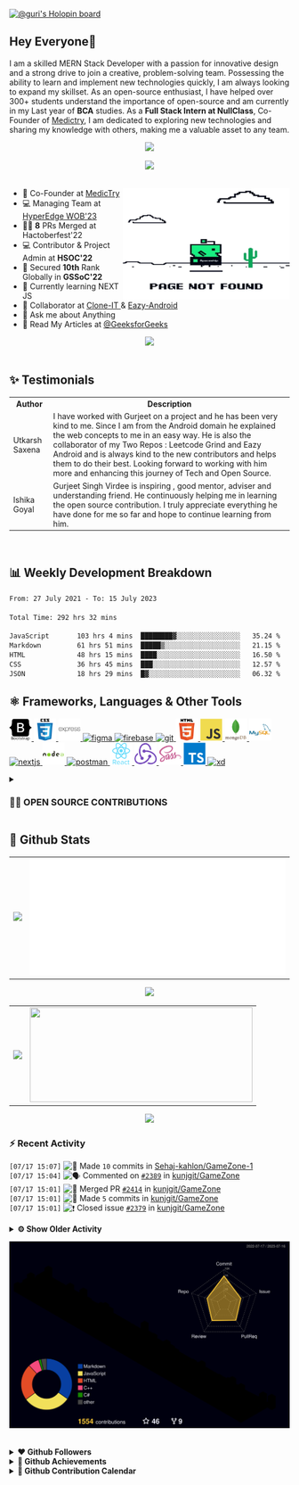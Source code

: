 [![@guri's Holopin board](https://holopin.io/api/user/board?user=guri)](https://holopin.io/@guri)

<!----------------------------------------------------------------ABOUT ME ----------------------------------------------------->

## Hey Everyone👋

I am a skilled MERN Stack Developer with a passion for innovative design and a strong drive to join a creative, problem-solving team. Possessing the ability to learn and implement new technologies quickly, I am always looking to expand my skillset. As an open-source enthusiast, I have helped over 300+ students understand the importance of open-source and am currently in my Last year of **BCA** studies. 
As a **Full Stack Intern at NullClass**, Co-Founder of [Medictry](https://www.linkedin.com/company/89489745), I am dedicated to exploring new technologies and sharing my knowledge with others, making me a valuable asset to any team.

<p align="center">
    <a href = "mailto: gurjeetsinghvirdee@gmail.com" target="_blank"><img src="https://img.shields.io/badge/gurjeetsinghvirdee@gmail.com-D74E43?style=for-the-badge&logo=gmail&logoColor=white"></a>
 </p>
 
<div align="center">
    <img src="https://api.visitorbadge.io/api/visitors?path=https%3A%2F%2Fgithub.com%2Fgurjeetsinghvirdee%2Fgurjeetsinghvirdee&label=VISITORS&labelColor=%23d9e3f0&countColor=%232ccce4"  width="150" />
</div>

<img src="https://www.animatedimages.org/data/media/562/animated-line-image-0111.gif" width="1000" height="2" />

<div>

<img align="right" height="200" width="300" src="https://raw.githubusercontent.com/gurjeetsinghvirdee/gurjeetsinghvirdee/main/giphy.webp" />
       <ul align="left">
            <li> 🏢 Co-Founder at <a href="https://www.linkedin.com/company/medictry/">MedicTry</a>
            <li> 💻 Managing Team at <a href="https://hyperedge.so/"> HyperEdge WOB'23 </a></li>
            <li> 🧑‍💻 <strong>8</strong> PRs Merged at Hactoberfest'22 </li>
            <li> 💻 Contributor & Project Admin at <strong>HSOC'22</strong> </li>
            <li> 🎉 Secured <strong>10th</strong> Rank Globally in <strong>GSSoC'22</strong> </li>
            <li> 🏫 Currently learning NEXT JS </li>
            <li> 🤝 Collaborator at <a href="https://github.com/Rayman-Sodhi/Clone-IT"> Clone-IT </a> & <a href="https://github.com/utkarsh006/Eazy-Android"> Eazy-Android </a>
            </li>
            <li> 💬 Ask me about Anything </li>
            <li> 📕 Read My Articles at 
                <a href="https://auth.geeksforgeeks.org/user/gurjeetsinghvirdee/articles" target="_blank">@GeeksforGeeks</a>
            </li>
       </ul>  
</div>

<!--------------------------- Lanyard Profile--------------------------------->

<div align="center">        
    <a href="https://discord.com/users/916597112882495510"><img src="https://lanyard.cnrad.dev/api/916597112882495510" /></a>
</div>

<img src="https://www.animatedimages.org/data/media/562/animated-line-image-0111.gif" width="1000" height="2" />        
<!------------------------------------------TESTIMONIALS----------------------------------------------->
        
## ✨ Testimonials
        
<table>
  <tr>
    <th>Author</th>
    <th>Description</th>
  </tr>
  <tr>
    <td>Utkarsh Saxena</td>
    <td>I have worked with Gurjeet on a project and he has been very kind to me. Since I am from the Android domain he explained the web concepts to me in an easy way. He is also the collaborator of my Two Repos : Leetcode Grind and Eazy Android and is always kind to the new contributors and helps them to do their best. Looking forward to working with him more and enhancing this journey of Tech and Open Source.</td>
  </tr>
  <tr>
      <td>Ishika Goyal</td>
      <td>Gurjeet Singh Virdee is inspiring , good mentor, adviser and understanding friend. He continuously helping me in learning the open source contribution. I     truly appreciate everything he have done for me so far and hope to continue learning from him.</td>
  </tr>
</table>

<img src="https://www.animatedimages.org/data/media/562/animated-line-image-0111.gif" width="1000" height="2" />

<!-------------------------------------------------WAKA TIME---------------------------------------------------->

## 📊 Weekly Development Breakdown
  
<!--START_SECTION:waka-->

```txt
From: 27 July 2021 - To: 15 July 2023

Total Time: 292 hrs 32 mins

JavaScript       103 hrs 4 mins  ████████▓░░░░░░░░░░░░░░░░   35.24 %
Markdown         61 hrs 51 mins  █████▒░░░░░░░░░░░░░░░░░░░   21.15 %
HTML             48 hrs 15 mins  ████░░░░░░░░░░░░░░░░░░░░░   16.50 %
CSS              36 hrs 45 mins  ███░░░░░░░░░░░░░░░░░░░░░░   12.57 %
JSON             18 hrs 29 mins  █▓░░░░░░░░░░░░░░░░░░░░░░░   06.32 %
```

<!--END_SECTION:waka--> 

<!---------------------------------Frameworks, Languages & Other Tools ------------------------------------->        
        
## ⚛️ Frameworks, Languages & Other Tools        
 
<p align="left"> 
    <a href="https://getbootstrap.com" target="_blank" rel="noreferrer"> <img src="https://raw.githubusercontent.com/devicons/devicon/master/icons/bootstrap/bootstrap-plain-wordmark.svg" alt="bootstrap" width="40" height="40"/> 
    </a> 
    <a href="https://www.w3schools.com/css/" target="_blank" rel="noreferrer"> <img src="https://raw.githubusercontent.com/devicons/devicon/master/icons/css3/css3-original-wordmark.svg" alt="css3" width="40" height="40"/> 
    </a> 
    <a href="https://expressjs.com" target="_blank" rel="noreferrer"> <img src="https://raw.githubusercontent.com/devicons/devicon/master/icons/express/express-original-wordmark.svg" alt="express" width="40" height="40"/> 
    </a> 
    <a href="https://www.figma.com/" target="_blank" rel="noreferrer"> <img src="https://www.vectorlogo.zone/logos/figma/figma-icon.svg" alt="figma" width="40" height="40"/> 
    </a> <a href="https://firebase.google.com/" target="_blank" rel="noreferrer"> <img src="https://www.vectorlogo.zone/logos/firebase/firebase-icon.svg" alt="firebase" width="40" height="40"/> 
    </a> 
    <a href="https://git-scm.com/" target="_blank" rel="noreferrer"> <img src="https://www.vectorlogo.zone/logos/git-scm/git-scm-icon.svg" alt="git" width="40" height="40"/> 
    </a> 
    <a href="https://www.w3.org/html/" target="_blank" rel="noreferrer"> <img src="https://raw.githubusercontent.com/devicons/devicon/master/icons/html5/html5-original-wordmark.svg" alt="html5" width="40" height="40"/> 
    </a> 
    <a href="https://developer.mozilla.org/en-US/docs/Web/JavaScript" target="_blank" rel="noreferrer"> <img src="https://raw.githubusercontent.com/devicons/devicon/master/icons/javascript/javascript-original.svg" alt="javascript" width="40" height="40"/> 
    </a> 
    <a href="https://www.mongodb.com/" target="_blank" rel="noreferrer"> <img src="https://raw.githubusercontent.com/devicons/devicon/master/icons/mongodb/mongodb-original-wordmark.svg" alt="mongodb" width="40" height="40"/> 
    </a> 
    <a href="https://www.mysql.com/" target="_blank" rel="noreferrer"> <img src="https://raw.githubusercontent.com/devicons/devicon/master/icons/mysql/mysql-original-wordmark.svg" alt="mysql" width="40" height="40"/> 
    </a> 
    <a href="https://nextjs.org/" target="_blank" rel="noreferrer"> <img src="https://cdn.worldvectorlogo.com/logos/nextjs-2.svg" alt="nextjs" width="40" height="40"/> 
    </a> 
    <a href="https://nodejs.org" target="_blank" rel="noreferrer"> <img src="https://raw.githubusercontent.com/devicons/devicon/master/icons/nodejs/nodejs-original-wordmark.svg" alt="nodejs" width="40" height="40"/> 
    </a> 
    <a href="https://postman.com" target="_blank" rel="noreferrer"> <img src="https://www.vectorlogo.zone/logos/getpostman/getpostman-icon.svg" alt="postman" width="40" height="40"/> 
    </a> 
    <a href="https://reactjs.org/" target="_blank" rel="noreferrer"> <img src="https://raw.githubusercontent.com/devicons/devicon/master/icons/react/react-original-wordmark.svg" alt="react" width="40" height="40"/> 
    </a> 
    <a href="https://redux.js.org" target="_blank" rel="noreferrer"> <img src="https://raw.githubusercontent.com/devicons/devicon/master/icons/redux/redux-original.svg" alt="redux" width="40" height="40"/> 
    </a> 
    <a href="https://sass-lang.com" target="_blank" rel="noreferrer"> <img src="https://raw.githubusercontent.com/devicons/devicon/master/icons/sass/sass-original.svg" alt="sass" width="40" height="40"/> 
    </a> 
    <a href="https://www.typescriptlang.org/" target="_blank" rel="noreferrer"> <img src="https://raw.githubusercontent.com/devicons/devicon/master/icons/typescript/typescript-original.svg" alt="typescript" width="40" height="40"/> 
    </a> 
    <a href="https://www.adobe.com/products/xd.html" target="_blank" rel="noreferrer"> <img src="https://cdn.worldvectorlogo.com/logos/adobe-xd.svg" alt="xd" width="40" height="40"/> 
    </a> 
</p>

<!---------------------- OPEN SOURCE CONTRIBUTIONS ---------------------->
        
<details>
    <summary><h3> 👨‍💻 OPEN SOURCE CONTRIBUTIONS</h3></summary>  
    
|S.No.|Open Source Program |Duration| Contribution |Role|Rewards|
|---------|--------|-------|-------|----|-----|    
| 1. | GirlScript Summer Of Code 2022 | 1st Mar - 31st May 2022 | [Click Here](https://docs.google.com/document/d/15t_iThcyiNgIuAUmTJ9Utjy1ccxwTGZXy_0n8VYsHLE/edit?usp=sharing) | Contributor | [Link](https://drive.google.com/drive/folders/1gYYFepBLm09uATAZ9_Nh34opop_0nfCi?usp=sharing) |    
| 2. | GirlScript Summer Of Code 2022 | 1st Mar - 31st May 2022 | [Bundli-Frontend](https://github.com/Ayush7614/Bundli-Frontend) & [WebDev-ProjectKart](https://github.com/khushi-purwar/WebDev-ProjectKart) | Mentor | [Link](https://drive.google.com/drive/folders/1d0gDnPh8gR8qU61g-fWLEhahhshR8PXh?usp=sharing) |
| 3. | GirlScript Summer Of Code 2022 | 1st Mar - 31st July 2022 | Discord Moderator, Managing participants <br> activity through out the program. | Technical Team | T-Shirt [Link](https://drive.google.com/drive/folders/1B2jDXyXA-L-XXypvaNzrpXRTVY7GW-04?usp=sharing) |
| 4. | Hack Club RAIT | 1st July - 30st September 2022 | [Click Here](https://docs.google.com/document/d/1_ZutQmDbGkuFsbypF2oX_jbmFMf7OV-X4kr8xVs5J0w) | Contributor | [Link](https://drive.google.com/file/d/1Km6kXQU3NWr8OkWnaHB7-vLfEjhffplE/view?usp=sharing) |
| 5. | Hacktoberfest | 1st October - 31st October 2022 | [Click Here](https://docs.google.com/document/d/1mv27yGR7-SsIDOinqsYDnFutXHG49awhzvZYaEna3rM) | Contributor | T-Shirt & Stickers | 
| 6. | HyperEdge WOB'23 | 1st Feb - 1st May | Discord Moderator, Managing Leaderboard | Managing Team | - |
| 7. | GirlScript Summer Of Code 2023 | 6th May - 03 July | Jarvis - Decentralised Expense Tracker, GameZone | Mentor | - |
| 8. | GirlScript Summer Of Code 2023 | 29 May  - Present | Managing the activity of PA, Mentors & Contributors throughout the program | Discord Mod | - |
    
</details>

<!------------------------------------------------------------ GITHUB STATS ------------------------------------------------------------------------>
        
## 💫 Github Stats

<table>    
<tr>
  <td align="center">
    <img width="400" src="https://github-readme-streak-stats.herokuapp.com/?user=gurjeetsinghvirdee&theme=synthwave" />
  </td>
  <td align="center">
    <img src="https://github.com/gurjeetsinghvirdee/gurjeetsinghvirdee/blob/main/metrics.plugin.isocalendar.svg" />
  </td>
</tr>
</table>

<div align="center">
    <img width="600" src="https://github-profile-trophy.vercel.app/?username=gurjeetsinghvirdee&theme=dracula&column=5" /> 
</div>

<table>    
<tr>
  <td align="center">
    <img width="400" src="https://github-readme-stats.vercel.app/api?username=gurjeetsinghvirdee&show_icons=true&theme=synthwave&include_all_commits=true" />
  </td>
  <td align="center">
    <img height="170" width="400" src="https://github-readme-stats.vercel.app/api/top-langs/?username=gurjeetsinghvirdee&layout=compact&theme=synthwave&langs_count=15" /> 
  </td>
</tr>
</table>

<div align="center">
  <img src="https://github-readme-activity-graph.vercel.app/graph?username=gurjeetsinghvirdee&theme=synthwave-84&true&hide_border=true" />
</div>
        
### ⚡ Recent Activity     
        
<!--START_SECTION:activity-->  
`[07/17 15:07]` <img alt="📝" src="https://github.com/cheesits456/github-activity-readme/raw/master/icons/commit.png" align="top" height="18"> Made `10` commits in [Sehaj-kahlon/GameZone-1](https://github.com/Sehaj-kahlon/GameZone-1)  
`[07/17 15:04]` <img alt="🗣" src="https://github.com/cheesits456/github-activity-readme/raw/master/icons/comment.png" align="top" height="18"> Commented on [`#2389`](https://github.com//kunjgit/GameZone/issues/2389 'Quizz app') in [kunjgit/GameZone](https://github.com/kunjgit/GameZone)  
`[07/17 15:01]` <img alt="🎉" src="https://github.com/cheesits456/github-activity-readme/raw/master/icons/merge.png" align="top" height="18"> Merged PR [`#2414`](https://github.com//kunjgit/GameZone/pull/2414 'added chess_game') in [kunjgit/GameZone](https://github.com/kunjgit/GameZone)  
`[07/17 15:01]` <img alt="📝" src="https://github.com/cheesits456/github-activity-readme/raw/master/icons/commit.png" align="top" height="18"> Made `5` commits in [kunjgit/GameZone](https://github.com/kunjgit/GameZone)  
`[07/17 15:01]` <img alt="❗️" src="https://github.com/cheesits456/github-activity-readme/raw/master/icons/issue.png" align="top" height="18"> Closed issue [`#2379`](https://github.com//kunjgit/GameZone/issues/2379 '[New game]: Chess Game') in [kunjgit/GameZone](https://github.com/kunjgit/GameZone)  

<details><summary><b> ⚙️ Show Older Activity</b></summary>

`[07/17 14:55]` <img alt="🔍" src="https://github.com/cheesits456/github-activity-readme/raw/master/icons/review.png" align="top" height="18"> Reviewed [`#2389`](https://github.com//kunjgit/GameZone/pull/2389 'Quizz app') in [kunjgit/GameZone](https://github.com/kunjgit/GameZone)  
`[07/17 14:54]` <img alt="❗️" src="https://github.com/cheesits456/github-activity-readme/raw/master/icons/issue.png" align="top" height="18"> Closed issue [`#2447`](https://github.com//kunjgit/GameZone/issues/2447 '[Bug]: Game name and play and have fun is not visible') in [kunjgit/GameZone](https://github.com/kunjgit/GameZone)  
`[07/17 14:54]` <img alt="📝" src="https://github.com/cheesits456/github-activity-readme/raw/master/icons/commit.png" align="top" height="18"> Made `2` commits in [kunjgit/GameZone](https://github.com/kunjgit/GameZone)  
`[07/17 14:54]` <img alt="🎉" src="https://github.com/cheesits456/github-activity-readme/raw/master/icons/merge.png" align="top" height="18"> Merged PR [`#2476`](https://github.com//kunjgit/GameZone/pull/2476 'updated color of game names') in [kunjgit/GameZone](https://github.com/kunjgit/GameZone)  
`[07/17 14:54]` <img alt="📝" src="https://github.com/cheesits456/github-activity-readme/raw/master/icons/commit.png" align="top" height="18"> Made `2` commits in [kunjgit/GameZone](https://github.com/kunjgit/GameZone)  
`[07/17 14:49]` <img alt="🗣" src="https://github.com/cheesits456/github-activity-readme/raw/master/icons/comment.png" align="top" height="18"> Commented on [`#138`](https://github.com//girlscript/gssoc-website-new/issues/138 'Cross button is overlapping') in [girlscript/gssoc-website-new](https://github.com/girlscript/gssoc-website-new)  
`[07/17 14:47]` <img alt="🔍" src="https://github.com/cheesits456/github-activity-readme/raw/master/icons/review.png" align="top" height="18"> Reviewed [`#2414`](https://github.com//kunjgit/GameZone/pull/2414 'added chess_game') in [kunjgit/GameZone](https://github.com/kunjgit/GameZone)  
`[07/17 14:46]` <img alt="❗️" src="https://github.com/cheesits456/github-activity-readme/raw/master/icons/issue.png" align="top" height="18"> Closed issue [`#2412`](https://github.com//kunjgit/GameZone/issues/2412 '[Enhancement]: Adding Reset Button and Score Feature to 3D Box Game') in [kunjgit/GameZone](https://github.com/kunjgit/GameZone)  
`[07/17 14:46]` <img alt="📝" src="https://github.com/cheesits456/github-activity-readme/raw/master/icons/commit.png" align="top" height="18"> Made `8` commits in [kunjgit/GameZone](https://github.com/kunjgit/GameZone)  
`[07/17 14:46]` <img alt="🎉" src="https://github.com/cheesits456/github-activity-readme/raw/master/icons/merge.png" align="top" height="18"> Merged PR [`#2421`](https://github.com//kunjgit/GameZone/pull/2421 'Added Reset Button and Score Feature') in [kunjgit/GameZone](https://github.com/kunjgit/GameZone)  
`[07/17 14:45]` <img alt="🔍" src="https://github.com/cheesits456/github-activity-readme/raw/master/icons/review.png" align="top" height="18"> Reviewed [`#2421`](https://github.com//kunjgit/GameZone/pull/2421 'Added Reset Button and Score Feature') in [kunjgit/GameZone](https://github.com/kunjgit/GameZone)  
`[07/17 14:43]` <img alt="🔍" src="https://github.com/cheesits456/github-activity-readme/raw/master/icons/review.png" align="top" height="18"> Reviewed [`#2389`](https://github.com//kunjgit/GameZone/pull/2389 'Quizz app') in [kunjgit/GameZone](https://github.com/kunjgit/GameZone)  
`[07/17 14:41]` <img alt="🔍" src="https://github.com/cheesits456/github-activity-readme/raw/master/icons/review.png" align="top" height="18"> Reviewed [`#2476`](https://github.com//kunjgit/GameZone/pull/2476 'updated color of game names') in [kunjgit/GameZone](https://github.com/kunjgit/GameZone)  
`[07/17 14:09]` <img alt="🗣" src="https://github.com/cheesits456/github-activity-readme/raw/master/icons/comment.png" align="top" height="18"> Commented on [`#2476`](https://github.com//kunjgit/GameZone/issues/2476 'updated color of game names') in [kunjgit/GameZone](https://github.com/kunjgit/GameZone)  
`[07/17 11:34]` <img alt="❗️" src="https://github.com/cheesits456/github-activity-readme/raw/master/icons/issue.png" align="top" height="18"> Closed issue [`#2474`](https://github.com//kunjgit/GameZone/issues/2474 '[New game]: Math Sprint Game') in [kunjgit/GameZone](https://github.com/kunjgit/GameZone)  
`[07/17 11:34]` <img alt="📝" src="https://github.com/cheesits456/github-activity-readme/raw/master/icons/commit.png" align="top" height="18"> Made `9` commits in [kunjgit/GameZone](https://github.com/kunjgit/GameZone)  
`[07/17 11:34]` <img alt="🎉" src="https://github.com/cheesits456/github-activity-readme/raw/master/icons/merge.png" align="top" height="18"> Merged PR [`#2475`](https://github.com//kunjgit/GameZone/pull/2475 'Math Sprint Game') in [kunjgit/GameZone](https://github.com/kunjgit/GameZone)  
`[07/17 11:33]` <img alt="🔍" src="https://github.com/cheesits456/github-activity-readme/raw/master/icons/review.png" align="top" height="18"> Reviewed [`#2475`](https://github.com//kunjgit/GameZone/pull/2475 'Math Sprint Game') in [kunjgit/GameZone](https://github.com/kunjgit/GameZone)  
`[07/17 11:33]` <img alt="❌" src="https://github.com/cheesits456/github-activity-readme/raw/master/icons/pr-close.png" align="top" height="18"> Closed PR [`#2308`](https://github.com//kunjgit/GameZone/pull/2308 'ADDED CLASSIC GAME SNAKE') in [kunjgit/GameZone](https://github.com/kunjgit/GameZone)  
`[07/17 11:31]` <img alt="🔍" src="https://github.com/cheesits456/github-activity-readme/raw/master/icons/review.png" align="top" height="18"> Reviewed [`#2475`](https://github.com//kunjgit/GameZone/pull/2475 'Math Sprint Game') in [kunjgit/GameZone](https://github.com/kunjgit/GameZone)  
`[07/17 11:31]` <img alt="❗️" src="https://github.com/cheesits456/github-activity-readme/raw/master/icons/issue.png" align="top" height="18"> Closed issue [`#2415`](https://github.com//kunjgit/GameZone/issues/2415 '[New game]: Etch-a-Sketch Game') in [kunjgit/GameZone](https://github.com/kunjgit/GameZone)  
`[07/17 11:31]` <img alt="📝" src="https://github.com/cheesits456/github-activity-readme/raw/master/icons/commit.png" align="top" height="18"> Made `3` commits in [kunjgit/GameZone](https://github.com/kunjgit/GameZone)  
`[07/17 11:31]` <img alt="🎉" src="https://github.com/cheesits456/github-activity-readme/raw/master/icons/merge.png" align="top" height="18"> Merged PR [`#2416`](https://github.com//kunjgit/GameZone/pull/2416 '[GSSoC\'23] Sketch Game Project Completed') in [kunjgit/GameZone](https://github.com/kunjgit/GameZone)  
`[07/17 11:30]` <img alt="🔍" src="https://github.com/cheesits456/github-activity-readme/raw/master/icons/review.png" align="top" height="18"> Reviewed [`#2416`](https://github.com//kunjgit/GameZone/pull/2416 '[GSSoC\'23] Sketch Game Project Completed') in [kunjgit/GameZone](https://github.com/kunjgit/GameZone)  
`[07/17 11:29]` <img alt="🔍" src="https://github.com/cheesits456/github-activity-readme/raw/master/icons/review.png" align="top" height="18"> Reviewed [`#2476`](https://github.com//kunjgit/GameZone/pull/2476 'updated color of game names') in [kunjgit/GameZone](https://github.com/kunjgit/GameZone)  
`[07/17 11:27]` <img alt="🔍" src="https://github.com/cheesits456/github-activity-readme/raw/master/icons/review.png" align="top" height="18"> Reviewed [`#2389`](https://github.com//kunjgit/GameZone/pull/2389 'Quizz app') in [kunjgit/GameZone](https://github.com/kunjgit/GameZone)  
`[07/17 11:00]` <img alt="🔍" src="https://github.com/cheesits456/github-activity-readme/raw/master/icons/review.png" align="top" height="18"> Reviewed [`#2475`](https://github.com//kunjgit/GameZone/pull/2475 'Math Sprint Game') in [kunjgit/GameZone](https://github.com/kunjgit/GameZone)  
`[07/17 10:59]` <img alt="🔍" src="https://github.com/cheesits456/github-activity-readme/raw/master/icons/review.png" align="top" height="18"> Reviewed [`#2414`](https://github.com//kunjgit/GameZone/pull/2414 'added chess_game') in [kunjgit/GameZone](https://github.com/kunjgit/GameZone)  
`[07/17 10:57]` <img alt="🔍" src="https://github.com/cheesits456/github-activity-readme/raw/master/icons/review.png" align="top" height="18"> Reviewed [`#2416`](https://github.com//kunjgit/GameZone/pull/2416 '[GSSoC\'23] Sketch Game Project Completed') in [kunjgit/GameZone](https://github.com/kunjgit/GameZone)  
`[07/17 10:56]` <img alt="🔍" src="https://github.com/cheesits456/github-activity-readme/raw/master/icons/review.png" align="top" height="18"> Reviewed [`#2421`](https://github.com//kunjgit/GameZone/pull/2421 'Added Reset Button and Score Feature') in [kunjgit/GameZone](https://github.com/kunjgit/GameZone)  
`[07/17 10:41]` <img alt="📝" src="https://github.com/cheesits456/github-activity-readme/raw/master/icons/commit.png" align="top" height="18"> Made `1` commit in [khushi-purwar/WebDev-ProjectKart](https://github.com/khushi-purwar/WebDev-ProjectKart)  
`[07/17 05:53]` <img alt="❗️" src="https://github.com/cheesits456/github-activity-readme/raw/master/icons/issue.png" align="top" height="18"> Closed issue [`#2441`](https://github.com//kunjgit/GameZone/issues/2441 '[New game]: Dinoffline') in [kunjgit/GameZone](https://github.com/kunjgit/GameZone)  
`[07/17 05:53]` <img alt="📝" src="https://github.com/cheesits456/github-activity-readme/raw/master/icons/commit.png" align="top" height="18"> Made `6` commits in [kunjgit/GameZone](https://github.com/kunjgit/GameZone)  
`[07/17 05:53]` <img alt="🎉" src="https://github.com/cheesits456/github-activity-readme/raw/master/icons/merge.png" align="top" height="18"> Merged PR [`#2442`](https://github.com//kunjgit/GameZone/pull/2442 'Dinoffline') in [kunjgit/GameZone](https://github.com/kunjgit/GameZone)  
`[07/17 05:52]` <img alt="🔍" src="https://github.com/cheesits456/github-activity-readme/raw/master/icons/review.png" align="top" height="18"> Reviewed [`#2442`](https://github.com//kunjgit/GameZone/pull/2442 'Dinoffline') in [kunjgit/GameZone](https://github.com/kunjgit/GameZone)  
`[07/17 05:52]` <img alt="❗️" src="https://github.com/cheesits456/github-activity-readme/raw/master/icons/issue.png" align="top" height="18"> Closed issue [`#2470`](https://github.com//kunjgit/GameZone/issues/2470 '[Enhancement]: Fix The Website') in [kunjgit/GameZone](https://github.com/kunjgit/GameZone)  
`[07/17 05:52]` <img alt="📝" src="https://github.com/cheesits456/github-activity-readme/raw/master/icons/commit.png" align="top" height="18"> Made `2` commits in [kunjgit/GameZone](https://github.com/kunjgit/GameZone)  
`[07/17 05:52]` <img alt="🎉" src="https://github.com/cheesits456/github-activity-readme/raw/master/icons/merge.png" align="top" height="18"> Merged PR [`#2472`](https://github.com//kunjgit/GameZone/pull/2472 '[Enhancement]: Fixed the Website') in [kunjgit/GameZone](https://github.com/kunjgit/GameZone)  
`[07/17 05:51]` <img alt="🔍" src="https://github.com/cheesits456/github-activity-readme/raw/master/icons/review.png" align="top" height="18"> Reviewed [`#2472`](https://github.com//kunjgit/GameZone/pull/2472 '[Enhancement]: Fixed the Website') in [kunjgit/GameZone](https://github.com/kunjgit/GameZone)  
`[07/16 19:46]` <img alt="❗️" src="https://github.com/cheesits456/github-activity-readme/raw/master/icons/issue.png" align="top" height="18"> Closed issue [`#2312`](https://github.com//kunjgit/GameZone/issues/2312 '[New game]: PiggyGame') in [kunjgit/GameZone](https://github.com/kunjgit/GameZone)  
`[07/16 19:46]` <img alt="📝" src="https://github.com/cheesits456/github-activity-readme/raw/master/icons/commit.png" align="top" height="18"> Made `15` commits in [kunjgit/GameZone](https://github.com/kunjgit/GameZone)  
`[07/16 19:46]` <img alt="🎉" src="https://github.com/cheesits456/github-activity-readme/raw/master/icons/merge.png" align="top" height="18"> Merged PR [`#2313`](https://github.com//kunjgit/GameZone/pull/2313 'Completed PiggyGame') in [kunjgit/GameZone](https://github.com/kunjgit/GameZone)  
`[07/16 19:45]` <img alt="📝" src="https://github.com/cheesits456/github-activity-readme/raw/master/icons/commit.png" align="top" height="18"> Made `5` commits in [KanchanBora/GameZone](https://github.com/KanchanBora/GameZone)  
`[07/16 19:37]` <img alt="❗️" src="https://github.com/cheesits456/github-activity-readme/raw/master/icons/issue.png" align="top" height="18"> Closed issue [`#2465`](https://github.com//kunjgit/GameZone/issues/2465 '[Enhancement]: \'Snake Game\' Design Enhancement') in [kunjgit/GameZone](https://github.com/kunjgit/GameZone)  
`[07/16 19:37]` <img alt="📝" src="https://github.com/cheesits456/github-activity-readme/raw/master/icons/commit.png" align="top" height="18"> Made `3` commits in [kunjgit/GameZone](https://github.com/kunjgit/GameZone)  
`[07/16 19:37]` <img alt="🎉" src="https://github.com/cheesits456/github-activity-readme/raw/master/icons/merge.png" align="top" height="18"> Merged PR [`#2466`](https://github.com//kunjgit/GameZone/pull/2466 '\'Snake Game\' Design Enhancement') in [kunjgit/GameZone](https://github.com/kunjgit/GameZone)  
`[07/16 19:37]` <img alt="🔍" src="https://github.com/cheesits456/github-activity-readme/raw/master/icons/review.png" align="top" height="18"> Reviewed [`#2466`](https://github.com//kunjgit/GameZone/pull/2466 '\'Snake Game\' Design Enhancement') in [kunjgit/GameZone](https://github.com/kunjgit/GameZone)  
`[07/16 18:52]` <img alt="📝" src="https://github.com/cheesits456/github-activity-readme/raw/master/icons/commit.png" align="top" height="18"> Made `1` commit in [kunjgit/GameZone](https://github.com/kunjgit/GameZone)  
`[07/16 18:50]` <img alt="📝" src="https://github.com/cheesits456/github-activity-readme/raw/master/icons/commit.png" align="top" height="18"> Made `4` commits in [KanchanBora/GameZone](https://github.com/KanchanBora/GameZone)  
`[07/16 18:49]` <img alt="❗️" src="https://github.com/cheesits456/github-activity-readme/raw/master/icons/issue.png" align="top" height="18"> Closed issue [`#2400`](https://github.com//kunjgit/GameZone/issues/2400 '[New game]:  Asteroids 3D') in [kunjgit/GameZone](https://github.com/kunjgit/GameZone)  
`[07/16 18:49]` <img alt="📝" src="https://github.com/cheesits456/github-activity-readme/raw/master/icons/commit.png" align="top" height="18"> Made `3` commits in [kunjgit/GameZone](https://github.com/kunjgit/GameZone)  
`[07/16 18:48]` <img alt="🎉" src="https://github.com/cheesits456/github-activity-readme/raw/master/icons/merge.png" align="top" height="18"> Merged PR [`#2401`](https://github.com//kunjgit/GameZone/pull/2401 'added Asteroids 3D Game 🌠') in [kunjgit/GameZone](https://github.com/kunjgit/GameZone)  
`[07/16 18:41]` <img alt="🔍" src="https://github.com/cheesits456/github-activity-readme/raw/master/icons/review.png" align="top" height="18"> Reviewed [`#2401`](https://github.com//kunjgit/GameZone/pull/2401 'added Asteroids 3D Game 🌠') in [kunjgit/GameZone](https://github.com/kunjgit/GameZone)  
`[07/16 18:40]` <img alt="🔍" src="https://github.com/cheesits456/github-activity-readme/raw/master/icons/review.png" align="top" height="18"> Reviewed [`#2313`](https://github.com//kunjgit/GameZone/pull/2313 'Completed PiggyGame') in [kunjgit/GameZone](https://github.com/kunjgit/GameZone)  
`[07/16 18:39]` <img alt="❗️" src="https://github.com/cheesits456/github-activity-readme/raw/master/icons/issue.png" align="top" height="18"> Closed issue [`#2334`](https://github.com//kunjgit/GameZone/issues/2334 '[Enhancement]: \'Whack a Mole\' Game Boxes Design Enhancement') in [kunjgit/GameZone](https://github.com/kunjgit/GameZone)  
`[07/16 16:38]` <img alt="❗️" src="https://github.com/cheesits456/github-activity-readme/raw/master/icons/issue.png" align="top" height="18"> Closed issue [`#2321`](https://github.com//kunjgit/GameZone/issues/2321 '[Enhancement]: Enchance snake game') in [kunjgit/GameZone](https://github.com/kunjgit/GameZone)  
`[07/16 16:38]` <img alt="📝" src="https://github.com/cheesits456/github-activity-readme/raw/master/icons/commit.png" align="top" height="18"> Made `2` commits in [kunjgit/GameZone](https://github.com/kunjgit/GameZone)  
`[07/16 16:38]` <img alt="🎉" src="https://github.com/cheesits456/github-activity-readme/raw/master/icons/merge.png" align="top" height="18"> Merged PR [`#2349`](https://github.com//kunjgit/GameZone/pull/2349 'Enhanced the snake game') in [kunjgit/GameZone](https://github.com/kunjgit/GameZone)  
`[07/16 16:37]` <img alt="🔍" src="https://github.com/cheesits456/github-activity-readme/raw/master/icons/review.png" align="top" height="18"> Reviewed [`#2349`](https://github.com//kunjgit/GameZone/pull/2349 'Enhanced the snake game') in [kunjgit/GameZone](https://github.com/kunjgit/GameZone)  
`[07/16 16:33]` <img alt="📝" src="https://github.com/cheesits456/github-activity-readme/raw/master/icons/commit.png" align="top" height="18"> Made `4` commits in [kunjgit/GameZone](https://github.com/kunjgit/GameZone)  
`[07/16 16:33]` <img alt="🎉" src="https://github.com/cheesits456/github-activity-readme/raw/master/icons/merge.png" align="top" height="18"> Merged PR [`#2335`](https://github.com//kunjgit/GameZone/pull/2335 '\'Whack a Mole\' Game Boxes Design Enhancement') in [kunjgit/GameZone](https://github.com/kunjgit/GameZone)  
`[07/16 16:09]` <img alt="🔍" src="https://github.com/cheesits456/github-activity-readme/raw/master/icons/review.png" align="top" height="18"> Reviewed [`#2335`](https://github.com//kunjgit/GameZone/pull/2335 '\'Whack a Mole\' Game Boxes Design Enhancement') in [kunjgit/GameZone](https://github.com/kunjgit/GameZone)  
`[07/16 16:08]` <img alt="🗣" src="https://github.com/cheesits456/github-activity-readme/raw/master/icons/comment.png" align="top" height="18"> Commented on [`#2358`](https://github.com//kunjgit/GameZone/issues/2358 'which_color new game') in [kunjgit/GameZone](https://github.com/kunjgit/GameZone)  
`[07/16 15:53]` <img alt="🔍" src="https://github.com/cheesits456/github-activity-readme/raw/master/icons/review.png" align="top" height="18"> Reviewed [`#2375`](https://github.com//kunjgit/GameZone/pull/2375 'Road fighter game is added') in [kunjgit/GameZone](https://github.com/kunjgit/GameZone)  
`[07/16 15:45]` <img alt="🔍" src="https://github.com/cheesits456/github-activity-readme/raw/master/icons/review.png" align="top" height="18"> Reviewed [`#2358`](https://github.com//kunjgit/GameZone/pull/2358 'which_color new game') in [kunjgit/GameZone](https://github.com/kunjgit/GameZone)  
`[07/16 15:37]` <img alt="❗️" src="https://github.com/cheesits456/github-activity-readme/raw/master/icons/issue.png" align="top" height="18"> Closed issue [`#2281`](https://github.com//kunjgit/GameZone/issues/2281 '[New game]: Stickman Game') in [kunjgit/GameZone](https://github.com/kunjgit/GameZone)  
`[07/16 15:36]` <img alt="❌" src="https://github.com/cheesits456/github-activity-readme/raw/master/icons/pr-close.png" align="top" height="18"> Closed PR [`#2355`](https://github.com//kunjgit/GameZone/pull/2355 'Added Stickman Game') in [kunjgit/GameZone](https://github.com/kunjgit/GameZone)  
`[07/16 15:35]` <img alt="🔍" src="https://github.com/cheesits456/github-activity-readme/raw/master/icons/review.png" align="top" height="18"> Reviewed [`#2355`](https://github.com//kunjgit/GameZone/pull/2355 'Added Stickman Game') in [kunjgit/GameZone](https://github.com/kunjgit/GameZone)  
`[07/16 15:31]` <img alt="🗣" src="https://github.com/cheesits456/github-activity-readme/raw/master/icons/comment.png" align="top" height="18"> Commented on [`#2399`](https://github.com//kunjgit/GameZone/issues/2399 'Added the cursor property ') in [kunjgit/GameZone](https://github.com/kunjgit/GameZone)  
`[07/16 15:30]` <img alt="📝" src="https://github.com/cheesits456/github-activity-readme/raw/master/icons/commit.png" align="top" height="18"> Made `4` commits in [kunjgit/GameZone](https://github.com/kunjgit/GameZone)  
`[07/16 15:30]` <img alt="🎉" src="https://github.com/cheesits456/github-activity-readme/raw/master/icons/merge.png" align="top" height="18"> Merged PR [`#2399`](https://github.com//kunjgit/GameZone/pull/2399 'Added the cursor property ') in [kunjgit/GameZone](https://github.com/kunjgit/GameZone)  
`[07/16 15:29]` <img alt="❗️" src="https://github.com/cheesits456/github-activity-readme/raw/master/icons/issue.png" align="top" height="18"> Closed issue [`#2341`](https://github.com//kunjgit/GameZone/issues/2341 '[New game]: Lamb_Lane') in [kunjgit/GameZone](https://github.com/kunjgit/GameZone)  
`[07/16 15:29]` <img alt="📝" src="https://github.com/cheesits456/github-activity-readme/raw/master/icons/commit.png" align="top" height="18"> Made `3` commits in [kunjgit/GameZone](https://github.com/kunjgit/GameZone)  
`[07/16 15:29]` <img alt="🎉" src="https://github.com/cheesits456/github-activity-readme/raw/master/icons/merge.png" align="top" height="18"> Merged PR [`#2343`](https://github.com//kunjgit/GameZone/pull/2343 'Completed Lamb Lane game') in [kunjgit/GameZone](https://github.com/kunjgit/GameZone)  
`[07/16 15:28]` <img alt="🔍" src="https://github.com/cheesits456/github-activity-readme/raw/master/icons/review.png" align="top" height="18"> Reviewed [`#2343`](https://github.com//kunjgit/GameZone/pull/2343 'Completed Lamb Lane game') in [kunjgit/GameZone](https://github.com/kunjgit/GameZone)  
`[07/16 15:21]` <img alt="🗣" src="https://github.com/cheesits456/github-activity-readme/raw/master/icons/comment.png" align="top" height="18"> Commented on [`#2335`](https://github.com//kunjgit/GameZone/issues/2335 '\'Whack a Mole\' Game Boxes Design Enhancement') in [kunjgit/GameZone](https://github.com/kunjgit/GameZone)  
`[07/16 15:21]` <img alt="🗣" src="https://github.com/cheesits456/github-activity-readme/raw/master/icons/comment.png" align="top" height="18"> Commented on [`#2335`](https://github.com//kunjgit/GameZone/issues/2335 '\'Whack a Mole\' Game Boxes Design Enhancement') in [kunjgit/GameZone](https://github.com/kunjgit/GameZone)  
`[07/16 15:19]` <img alt="🔍" src="https://github.com/cheesits456/github-activity-readme/raw/master/icons/review.png" align="top" height="18"> Reviewed [`#2335`](https://github.com//kunjgit/GameZone/pull/2335 '\'Whack a Mole\' Game Boxes Design Enhancement') in [kunjgit/GameZone](https://github.com/kunjgit/GameZone)  
`[07/16 15:18]` <img alt="❌" src="https://github.com/cheesits456/github-activity-readme/raw/master/icons/pr-close.png" align="top" height="18"> Closed PR [`#2331`](https://github.com//kunjgit/GameZone/pull/2331 'added off the line game') in [kunjgit/GameZone](https://github.com/kunjgit/GameZone)  
`[07/16 15:18]` <img alt="❗️" src="https://github.com/cheesits456/github-activity-readme/raw/master/icons/issue.png" align="top" height="18"> Closed issue [`#2282`](https://github.com//kunjgit/GameZone/issues/2282 '[New game]: Adding a OFF THE LINE game') in [kunjgit/GameZone](https://github.com/kunjgit/GameZone)  
`[07/16 15:17]` <img alt="🔍" src="https://github.com/cheesits456/github-activity-readme/raw/master/icons/review.png" align="top" height="18"> Reviewed [`#2331`](https://github.com//kunjgit/GameZone/pull/2331 'added off the line game') in [kunjgit/GameZone](https://github.com/kunjgit/GameZone)  
`[07/16 15:09]` <img alt="❗️" src="https://github.com/cheesits456/github-activity-readme/raw/master/icons/issue.png" align="top" height="18"> Closed issue [`#2433`](https://github.com//kunjgit/GameZone/issues/2433 '[New game]: Dhoom Bike race') in [kunjgit/GameZone](https://github.com/kunjgit/GameZone)  
`[07/16 15:06]` <img alt="❌" src="https://github.com/cheesits456/github-activity-readme/raw/master/icons/pr-close.png" align="top" height="18"> Closed PR [`#2436`](https://github.com//kunjgit/GameZone/pull/2436 'Dhoombikerace') in [kunjgit/GameZone](https://github.com/kunjgit/GameZone)  
`[07/16 15:05]` <img alt="🔍" src="https://github.com/cheesits456/github-activity-readme/raw/master/icons/review.png" align="top" height="18"> Reviewed [`#2436`](https://github.com//kunjgit/GameZone/pull/2436 'Dhoombikerace') in [kunjgit/GameZone](https://github.com/kunjgit/GameZone)  
`[07/16 15:01]` <img alt="❗️" src="https://github.com/cheesits456/github-activity-readme/raw/master/icons/issue.png" align="top" height="18"> Closed issue [`#2456`](https://github.com//kunjgit/GameZone/issues/2456 '[New game]:  Mexico Escape [gssoc23]') in [kunjgit/GameZone](https://github.com/kunjgit/GameZone)  
`[07/16 15:01]` <img alt="❌" src="https://github.com/cheesits456/github-activity-readme/raw/master/icons/pr-close.png" align="top" height="18"> Closed PR [`#2458`](https://github.com//kunjgit/GameZone/pull/2458 'Adding a new game: Mexico Escape [gssoc23]') in [kunjgit/GameZone](https://github.com/kunjgit/GameZone)  
`[07/16 15:00]` <img alt="🔍" src="https://github.com/cheesits456/github-activity-readme/raw/master/icons/review.png" align="top" height="18"> Reviewed [`#2458`](https://github.com//kunjgit/GameZone/pull/2458 'Adding a new game: Mexico Escape [gssoc23]') in [kunjgit/GameZone](https://github.com/kunjgit/GameZone)  
`[07/16 14:52]` <img alt="🔍" src="https://github.com/cheesits456/github-activity-readme/raw/master/icons/review.png" align="top" height="18"> Reviewed [`#2399`](https://github.com//kunjgit/GameZone/pull/2399 'Added the cursor property ') in [kunjgit/GameZone](https://github.com/kunjgit/GameZone)  
`[07/16 14:51]` <img alt="❗️" src="https://github.com/cheesits456/github-activity-readme/raw/master/icons/issue.png" align="top" height="18"> Closed issue [`#2419`](https://github.com//kunjgit/GameZone/issues/2419 '[New game]: Zombie game') in [kunjgit/GameZone](https://github.com/kunjgit/GameZone)  
`[07/16 14:50]` <img alt="❌" src="https://github.com/cheesits456/github-activity-readme/raw/master/icons/pr-close.png" align="top" height="18"> Closed PR [`#2420`](https://github.com//kunjgit/GameZone/pull/2420 'Added a zombie game') in [kunjgit/GameZone](https://github.com/kunjgit/GameZone)  
`[07/16 14:50]` <img alt="🗣" src="https://github.com/cheesits456/github-activity-readme/raw/master/icons/comment.png" align="top" height="18"> Commented on [`#2420`](https://github.com//kunjgit/GameZone/issues/2420 'Added a zombie game') in [kunjgit/GameZone](https://github.com/kunjgit/GameZone)  
`[07/16 14:44]` <img alt="🗣" src="https://github.com/cheesits456/github-activity-readme/raw/master/icons/comment.png" align="top" height="18"> Commented on [`#2420`](https://github.com//kunjgit/GameZone/issues/2420 'Added a zombie game') in [kunjgit/GameZone](https://github.com/kunjgit/GameZone)  
`[07/16 14:24]` <img alt="❗️" src="https://github.com/cheesits456/github-activity-readme/raw/master/icons/issue.png" align="top" height="18"> Closed issue [`#2457`](https://github.com//kunjgit/GameZone/issues/2457 '[Enhancement]: Re-Add the Floating Particles In Background') in [kunjgit/GameZone](https://github.com/kunjgit/GameZone)  
`[07/16 14:24]` <img alt="📝" src="https://github.com/cheesits456/github-activity-readme/raw/master/icons/commit.png" align="top" height="18"> Made `3` commits in [kunjgit/GameZone](https://github.com/kunjgit/GameZone)  
`[07/16 14:24]` <img alt="🎉" src="https://github.com/cheesits456/github-activity-readme/raw/master/icons/merge.png" align="top" height="18"> Merged PR [`#2459`](https://github.com//kunjgit/GameZone/pull/2459 '[Enhancement]: Re-Added Floating Particles in Background') in [kunjgit/GameZone](https://github.com/kunjgit/GameZone)  
`[07/16 14:22]` <img alt="🔍" src="https://github.com/cheesits456/github-activity-readme/raw/master/icons/review.png" align="top" height="18"> Reviewed [`#2459`](https://github.com//kunjgit/GameZone/pull/2459 '[Enhancement]: Re-Added Floating Particles in Background') in [kunjgit/GameZone](https://github.com/kunjgit/GameZone)  
`[07/16 12:19]` <img alt="❗️" src="https://github.com/cheesits456/github-activity-readme/raw/master/icons/issue.png" align="top" height="18"> Closed issue [`#2402`](https://github.com//kunjgit/GameZone/issues/2402 '[Documentation Bug]: Adding a small Licenses section to the readme and a MIT Licenses badge ') in [kunjgit/GameZone](https://github.com/kunjgit/GameZone)  
`[07/16 12:19]` <img alt="📝" src="https://github.com/cheesits456/github-activity-readme/raw/master/icons/commit.png" align="top" height="18"> Made `3` commits in [kunjgit/GameZone](https://github.com/kunjgit/GameZone)  
`[07/16 12:19]` <img alt="🎉" src="https://github.com/cheesits456/github-activity-readme/raw/master/icons/merge.png" align="top" height="18"> Merged PR [`#2403`](https://github.com//kunjgit/GameZone/pull/2403 'Added a licenses section and a MIT licenses badge ') in [kunjgit/GameZone](https://github.com/kunjgit/GameZone)  
`[07/16 10:01]` <img alt="🔍" src="https://github.com/cheesits456/github-activity-readme/raw/master/icons/review.png" align="top" height="18"> Reviewed [`#2399`](https://github.com//kunjgit/GameZone/pull/2399 'Added the cursor property ') in [kunjgit/GameZone](https://github.com/kunjgit/GameZone)  
`[07/16 09:59]` <img alt="🔍" src="https://github.com/cheesits456/github-activity-readme/raw/master/icons/review.png" align="top" height="18"> Reviewed [`#2403`](https://github.com//kunjgit/GameZone/pull/2403 'Added a licenses section and a MIT licenses badge ') in [kunjgit/GameZone](https://github.com/kunjgit/GameZone)  
`[07/16 09:58]` <img alt="❗️" src="https://github.com/cheesits456/github-activity-readme/raw/master/icons/issue.png" align="top" height="18"> Closed issue [`#2417`](https://github.com//kunjgit/GameZone/issues/2417 '[Documentation Bug]: README.md file enhancement') in [kunjgit/GameZone](https://github.com/kunjgit/GameZone)  
`[07/16 09:58]` <img alt="📝" src="https://github.com/cheesits456/github-activity-readme/raw/master/icons/commit.png" align="top" height="18"> Made `2` commits in [kunjgit/GameZone](https://github.com/kunjgit/GameZone)  
`[07/16 09:58]` <img alt="🎉" src="https://github.com/cheesits456/github-activity-readme/raw/master/icons/merge.png" align="top" height="18"> Merged PR [`#2452`](https://github.com//kunjgit/GameZone/pull/2452 'README.md file Enhanced') in [kunjgit/GameZone](https://github.com/kunjgit/GameZone)  
`[07/16 09:58]` <img alt="❗️" src="https://github.com/cheesits456/github-activity-readme/raw/master/icons/issue.png" align="top" height="18"> Closed issue [`#2357`](https://github.com//kunjgit/GameZone/issues/2357 '[Enhancement]: Adding a circle of progress to Scroll To Top Button & Minor Fixes') in [kunjgit/GameZone](https://github.com/kunjgit/GameZone)  
`[07/16 09:58]` <img alt="📝" src="https://github.com/cheesits456/github-activity-readme/raw/master/icons/commit.png" align="top" height="18"> Made `7` commits in [kunjgit/GameZone](https://github.com/kunjgit/GameZone)  
`[07/16 09:58]` <img alt="🎉" src="https://github.com/cheesits456/github-activity-readme/raw/master/icons/merge.png" align="top" height="18"> Merged PR [`#2361`](https://github.com//kunjgit/GameZone/pull/2361 'Added Progress Bar to Scroll To Top & Minor Changes') in [kunjgit/GameZone](https://github.com/kunjgit/GameZone)  
`[07/16 09:57]` <img alt="🔍" src="https://github.com/cheesits456/github-activity-readme/raw/master/icons/review.png" align="top" height="18"> Reviewed [`#2361`](https://github.com//kunjgit/GameZone/pull/2361 'Added Progress Bar to Scroll To Top & Minor Changes') in [kunjgit/GameZone](https://github.com/kunjgit/GameZone)  
`[07/16 09:21]` <img alt="❗️" src="https://github.com/cheesits456/github-activity-readme/raw/master/icons/issue.png" align="top" height="18"> Closed issue [`#2395`](https://github.com//kunjgit/GameZone/issues/2395 '[New game]: haunting game') in [kunjgit/GameZone](https://github.com/kunjgit/GameZone)  
`[07/16 09:21]` <img alt="❌" src="https://github.com/cheesits456/github-activity-readme/raw/master/icons/pr-close.png" align="top" height="18"> Closed PR [`#2450`](https://github.com//kunjgit/GameZone/pull/2450 'Haunting_Game Added') in [kunjgit/GameZone](https://github.com/kunjgit/GameZone)  
`[07/16 09:20]` <img alt="🔍" src="https://github.com/cheesits456/github-activity-readme/raw/master/icons/review.png" align="top" height="18"> Reviewed [`#2450`](https://github.com//kunjgit/GameZone/pull/2450 'Haunting_Game Added') in [kunjgit/GameZone](https://github.com/kunjgit/GameZone)  
`[07/16 09:14]` <img alt="🔍" src="https://github.com/cheesits456/github-activity-readme/raw/master/icons/review.png" align="top" height="18"> Reviewed [`#2452`](https://github.com//kunjgit/GameZone/pull/2452 'README.md file Enhanced') in [kunjgit/GameZone](https://github.com/kunjgit/GameZone)  
`[07/15 16:43]` <img alt="🔍" src="https://github.com/cheesits456/github-activity-readme/raw/master/icons/review.png" align="top" height="18"> Reviewed [`#2313`](https://github.com//kunjgit/GameZone/pull/2313 'Completed PiggyGame') in [kunjgit/GameZone](https://github.com/kunjgit/GameZone)  
`[07/15 16:13]` <img alt="🗣" src="https://github.com/cheesits456/github-activity-readme/raw/master/icons/comment.png" align="top" height="18"> Commented on [`#531`](https://github.com//OSCode-Community/OSCodeCommunitySite/issues/531 'added slider to accomplishments') in [OSCode-Community/OSCodeCommunitySite](https://github.com/OSCode-Community/OSCodeCommunitySite)  
`[07/15 16:12]` <img alt="🗣" src="https://github.com/cheesits456/github-activity-readme/raw/master/icons/comment.png" align="top" height="18"> Commented on [`#47`](https://github.com//tusharzalte/tusharesume/issues/47 'Create LICENSE') in [tusharzalte/tusharesume](https://github.com/tusharzalte/tusharesume)  
`[07/15 16:11]` <img alt="🗣" src="https://github.com/cheesits456/github-activity-readme/raw/master/icons/comment.png" align="top" height="18"> Commented on [`#203`](https://github.com//codervivek5/VigyBag/issues/203 'Adding favicon for this website') in [codervivek5/VigyBag](https://github.com/codervivek5/VigyBag)  
`[07/15 16:10]` <img alt="🗣" src="https://github.com/cheesits456/github-activity-readme/raw/master/icons/comment.png" align="top" height="18"> Commented on [`#40`](https://github.com//UBA-GCOEN/StichHub/issues/40 'Update README.md') in [UBA-GCOEN/StichHub](https://github.com/UBA-GCOEN/StichHub)  
`[07/15 16:09]` <img alt="🗣" src="https://github.com/cheesits456/github-activity-readme/raw/master/icons/comment.png" align="top" height="18"> Commented on [`#165`](https://github.com//Clueless-Community/Spectrum-UI/issues/165 'Updated Icon in pricing cards') in [Clueless-Community/Spectrum-UI](https://github.com/Clueless-Community/Spectrum-UI)  
`[07/15 14:54]` <img alt="📝" src="https://github.com/cheesits456/github-activity-readme/raw/master/icons/commit.png" align="top" height="18"> Made `1` commit in [kunjgit/GameZone](https://github.com/kunjgit/GameZone)  
`[07/15 14:48]` <img alt="❗️" src="https://github.com/cheesits456/github-activity-readme/raw/master/icons/issue.png" align="top" height="18"> Closed issue [`#2445`](https://github.com//kunjgit/GameZone/issues/2445 '[New game]: Flashlight Pointer Game') in [kunjgit/GameZone](https://github.com/kunjgit/GameZone)  
`[07/15 14:48]` <img alt="📝" src="https://github.com/cheesits456/github-activity-readme/raw/master/icons/commit.png" align="top" height="18"> Made `9` commits in [kunjgit/GameZone](https://github.com/kunjgit/GameZone)  
`[07/15 14:48]` <img alt="🎉" src="https://github.com/cheesits456/github-activity-readme/raw/master/icons/merge.png" align="top" height="18"> Merged PR [`#2446`](https://github.com//kunjgit/GameZone/pull/2446 'Flashlight Pointer Game Added') in [kunjgit/GameZone](https://github.com/kunjgit/GameZone)  
`[07/15 14:47]` <img alt="❗️" src="https://github.com/cheesits456/github-activity-readme/raw/master/icons/issue.png" align="top" height="18"> Closed issue [`#2407`](https://github.com//kunjgit/GameZone/issues/2407 '[Enhancement]: Adding scoring system to bullseye game') in [kunjgit/GameZone](https://github.com/kunjgit/GameZone)  
`[07/15 14:47]` <img alt="📝" src="https://github.com/cheesits456/github-activity-readme/raw/master/icons/commit.png" align="top" height="18"> Made `2` commits in [kunjgit/GameZone](https://github.com/kunjgit/GameZone)  
`[07/15 14:47]` <img alt="🎉" src="https://github.com/cheesits456/github-activity-readme/raw/master/icons/merge.png" align="top" height="18"> Merged PR [`#2411`](https://github.com//kunjgit/GameZone/pull/2411 'Added score in bullseye game') in [kunjgit/GameZone](https://github.com/kunjgit/GameZone)  
`[07/15 14:46]` <img alt="🔍" src="https://github.com/cheesits456/github-activity-readme/raw/master/icons/review.png" align="top" height="18"> Reviewed [`#2411`](https://github.com//kunjgit/GameZone/pull/2411 'Added score in bullseye game') in [kunjgit/GameZone](https://github.com/kunjgit/GameZone)  
`[07/15 14:36]` <img alt="🔍" src="https://github.com/cheesits456/github-activity-readme/raw/master/icons/review.png" align="top" height="18"> Reviewed [`#2403`](https://github.com//kunjgit/GameZone/pull/2403 'Added a licenses section and a MIT licenses badge ') in [kunjgit/GameZone](https://github.com/kunjgit/GameZone)  
`[07/15 14:33]` <img alt="❗️" src="https://github.com/cheesits456/github-activity-readme/raw/master/icons/issue.png" align="top" height="18"> Closed issue [`#2315`](https://github.com//kunjgit/GameZone/issues/2315 '[Enhancement]: Make play & have fun text clearly visible ') in [kunjgit/GameZone](https://github.com/kunjgit/GameZone)  
`[07/15 14:33]` <img alt="📝" src="https://github.com/cheesits456/github-activity-readme/raw/master/icons/commit.png" align="top" height="18"> Made `3` commits in [kunjgit/GameZone](https://github.com/kunjgit/GameZone)  
`[07/15 14:33]` <img alt="🎉" src="https://github.com/cheesits456/github-activity-readme/raw/master/icons/merge.png" align="top" height="18"> Merged PR [`#2316`](https://github.com//kunjgit/GameZone/pull/2316 'Add background to paragraph') in [kunjgit/GameZone](https://github.com/kunjgit/GameZone)  
`[07/15 14:32]` <img alt="🔍" src="https://github.com/cheesits456/github-activity-readme/raw/master/icons/review.png" align="top" height="18"> Reviewed [`#2316`](https://github.com//kunjgit/GameZone/pull/2316 'Add background to paragraph') in [kunjgit/GameZone](https://github.com/kunjgit/GameZone)  
`[07/15 14:31]` <img alt="🗣" src="https://github.com/cheesits456/github-activity-readme/raw/master/icons/comment.png" align="top" height="18"> Commented on [`#2316`](https://github.com//kunjgit/GameZone/issues/2316 'Add background to paragraph') in [kunjgit/GameZone](https://github.com/kunjgit/GameZone)  
`[07/15 14:19]` <img alt="🔍" src="https://github.com/cheesits456/github-activity-readme/raw/master/icons/review.png" align="top" height="18"> Reviewed [`#2436`](https://github.com//kunjgit/GameZone/pull/2436 'Dhoombikerace') in [kunjgit/GameZone](https://github.com/kunjgit/GameZone)  
`[07/15 13:54]` <img alt="🔍" src="https://github.com/cheesits456/github-activity-readme/raw/master/icons/review.png" align="top" height="18"> Reviewed [`#2442`](https://github.com//kunjgit/GameZone/pull/2442 'Dinoffline') in [kunjgit/GameZone](https://github.com/kunjgit/GameZone)  
`[07/15 13:47]` <img alt="🔍" src="https://github.com/cheesits456/github-activity-readme/raw/master/icons/review.png" align="top" height="18"> Reviewed [`#2313`](https://github.com//kunjgit/GameZone/pull/2313 'Completed PiggyGame') in [kunjgit/GameZone](https://github.com/kunjgit/GameZone)  
`[07/15 13:35]` <img alt="🔍" src="https://github.com/cheesits456/github-activity-readme/raw/master/icons/review.png" align="top" height="18"> Reviewed [`#2446`](https://github.com//kunjgit/GameZone/pull/2446 'Flashlight Pointer Game Added') in [kunjgit/GameZone](https://github.com/kunjgit/GameZone)  
`[07/15 13:33]` <img alt="🗣" src="https://github.com/cheesits456/github-activity-readme/raw/master/icons/comment.png" align="top" height="18"> Commented on [`#2409`](https://github.com//kunjgit/GameZone/issues/2409 '[New_Game] : Haunting_Game Added') in [kunjgit/GameZone](https://github.com/kunjgit/GameZone)  
`[07/15 13:01]` <img alt="❗️" src="https://github.com/cheesits456/github-activity-readme/raw/master/icons/issue.png" align="top" height="18"> Closed issue [`#2279`](https://github.com//kunjgit/GameZone/issues/2279 '[New game]: Connection Defender') in [kunjgit/GameZone](https://github.com/kunjgit/GameZone)  
`[07/15 13:01]` <img alt="❌" src="https://github.com/cheesits456/github-activity-readme/raw/master/icons/pr-close.png" align="top" height="18"> Closed PR [`#2289`](https://github.com//kunjgit/GameZone/pull/2289 'Connection defender') in [kunjgit/GameZone](https://github.com/kunjgit/GameZone)  
`[07/15 13:00]` <img alt="🔍" src="https://github.com/cheesits456/github-activity-readme/raw/master/icons/review.png" align="top" height="18"> Reviewed [`#2289`](https://github.com//kunjgit/GameZone/pull/2289 'Connection defender') in [kunjgit/GameZone](https://github.com/kunjgit/GameZone)  
`[07/15 12:24]` <img alt="🔍" src="https://github.com/cheesits456/github-activity-readme/raw/master/icons/review.png" align="top" height="18"> Reviewed [`#2409`](https://github.com//kunjgit/GameZone/pull/2409 '[New_Game] : Haunting_Game Added') in [kunjgit/GameZone](https://github.com/kunjgit/GameZone)  
`[07/12 16:18]` <img alt="❌" src="https://github.com/cheesits456/github-activity-readme/raw/master/icons/delete.png" align="top" height="18"> Deleted `imgbot` from [gurjeetsinghvirdee/gssoc-website-new](https://github.com/gurjeetsinghvirdee/gssoc-website-new)  
`[07/12 16:18]` <img alt="❌" src="https://github.com/cheesits456/github-activity-readme/raw/master/icons/pr-close.png" align="top" height="18"> Closed PR [`#1`](https://github.com//gurjeetsinghvirdee/gssoc-website-new/pull/1 '[ImgBot] Optimize images') in [gurjeetsinghvirdee/gssoc-website-new](https://github.com/gurjeetsinghvirdee/gssoc-website-new)  
`[07/12 09:25]` <img alt="📝" src="https://github.com/cheesits456/github-activity-readme/raw/master/icons/commit.png" align="top" height="18"> Made `2` commits in [gurjeetsinghvirdee/gssoc-website-new](https://github.com/gurjeetsinghvirdee/gssoc-website-new)  
`[07/12 08:53]` <img alt="📝" src="https://github.com/cheesits456/github-activity-readme/raw/master/icons/commit.png" align="top" height="18"> Made `3` commits in [girlscript/gssoc-website-new](https://github.com/girlscript/gssoc-website-new)  
`[07/12 08:53]` <img alt="🎉" src="https://github.com/cheesits456/github-activity-readme/raw/master/icons/merge.png" align="top" height="18"> Merged PR [`#141`](https://github.com//girlscript/gssoc-website-new/pull/141 'socials updated') in [girlscript/gssoc-website-new](https://github.com/girlscript/gssoc-website-new)  
`[07/12 08:50]` <img alt="📝" src="https://github.com/cheesits456/github-activity-readme/raw/master/icons/commit.png" align="top" height="18"> Made `1` commit in [gurjeetsinghvirdee/gssoc-website-new](https://github.com/gurjeetsinghvirdee/gssoc-website-new)  
`[07/12 08:49]` <img alt="✅" src="https://github.com/cheesits456/github-activity-readme/raw/master/icons/pr-open.png" align="top" height="18"> Opened PR [`#141`](https://github.com//girlscript/gssoc-website-new/pull/141 'socials updated') in [girlscript/gssoc-website-new](https://github.com/girlscript/gssoc-website-new)  
`[07/12 08:42]` <img alt="📝" src="https://github.com/cheesits456/github-activity-readme/raw/master/icons/commit.png" align="top" height="18"> Made `17` commits in [gurjeetsinghvirdee/gssoc-website-new](https://github.com/gurjeetsinghvirdee/gssoc-website-new)  
`[07/12 07:47]` <img alt="📝" src="https://github.com/cheesits456/github-activity-readme/raw/master/icons/commit.png" align="top" height="18"> Made `1` commit in [girlscript/gssoc-website-new](https://github.com/girlscript/gssoc-website-new)  
`[07/10 04:12]` <img alt="📝" src="https://github.com/cheesits456/github-activity-readme/raw/master/icons/commit.png" align="top" height="18"> Made `9596` commits in [gurjeetsinghvirdee/layer5](https://github.com/gurjeetsinghvirdee/layer5)  
`[07/08 19:04]` <img alt="📝" src="https://github.com/cheesits456/github-activity-readme/raw/master/icons/commit.png" align="top" height="18"> Made `3` commits in [gurjeetsinghvirdee/gurjeetsinghvirdee](https://github.com/gurjeetsinghvirdee/gurjeetsinghvirdee)  
`[07/05 21:04]` <img alt="📝" src="https://github.com/cheesits456/github-activity-readme/raw/master/icons/commit.png" align="top" height="18"> Made `10` commits in [gurjeetsinghvirdee/gssoc-website-new](https://github.com/gurjeetsinghvirdee/gssoc-website-new)  
`[07/05 18:28]` <img alt="📝" src="https://github.com/cheesits456/github-activity-readme/raw/master/icons/commit.png" align="top" height="18"> Made `1` commit in [gurjeetsinghvirdee/gurjeetsinghvirdee](https://github.com/gurjeetsinghvirdee/gurjeetsinghvirdee)  
`[07/05 08:15]` <img alt="🗣" src="https://github.com/cheesits456/github-activity-readme/raw/master/icons/comment.png" align="top" height="18"> Commented on [`#2091`](https://github.com//kunjgit/GameZone/issues/2091 'Add Triangle Back to Home Game') in [kunjgit/GameZone](https://github.com/kunjgit/GameZone)  
`[07/04 17:08]` <img alt="📝" src="https://github.com/cheesits456/github-activity-readme/raw/master/icons/commit.png" align="top" height="18"> Made `2` commits in [gurjeetsinghvirdee/gssoc-website-new](https://github.com/gurjeetsinghvirdee/gssoc-website-new)  
`[07/04 17:04]` <img alt="📝" src="https://github.com/cheesits456/github-activity-readme/raw/master/icons/commit.png" align="top" height="18"> Made `2` commits in [gurjeetsinghvirdee/gurjeetsinghvirdee](https://github.com/gurjeetsinghvirdee/gurjeetsinghvirdee)  

</details>
<!--END_SECTION:activity-->

<!--------------------------------------------- 3D Contribution Graph -------------------------------------------->

![](./profile-3d-contrib/profile-night-rainbow.svg)

<img src="https://www.animatedimages.org/data/media/562/animated-line-image-0111.gif" width="1000" height="2" />
       
<!---------------------------------------------- Some More Stats ------------------------------------------------->       
       
<details>
  <summary> <b> ❤️ Github Followers </b> </summary>
    <img src="https://github.com/gurjeetsinghvirdee/gurjeetsinghvirdee/blob/main/metrics.plugin.people.followers.svg" />
</details>   

<details>
  <summary> <b> 🦾 Github Achievements </b> </summary>
    <img src="https://github.com/gurjeetsinghvirdee/gurjeetsinghvirdee/blob/main/metrics.plugin.achievements.svg" />
</details>

<details>
  <summary> <b> 📆 Github Contribution Calendar </b></summary>
    <img src="https://github.com/gurjeetsinghvirdee/gurjeetsinghvirdee/blob/main/github-metrics.svg" />
</details>

<img src="https://www.animatedimages.org/data/media/562/animated-line-image-0111.gif" width="1000" height="2" />
